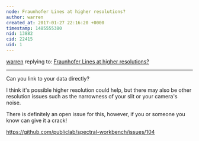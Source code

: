 ```yaml
---
node: Fraunhofer Lines at higher resolutions?
author: warren
created_at: 2017-01-27 22:16:20 +0000
timestamp: 1485555380
nid: 13882
cid: 22415
uid: 1
---
```




[warren](../profile/warren) replying to: [Fraunhofer Lines at higher resolutions?](../notes/stef/01-26-2017/fraunhofer-lines-question)

----
Can you link to your data directly? 

I think it's possible higher resolution could help, but there may also be other resolution issues such as the narrowness of your slit or your camera's noise. 

There is definitely an open issue for this, however, if you or someone you know can give it a crack!

https://github.com/publiclab/spectral-workbench/issues/104
